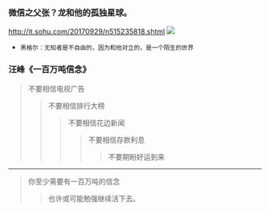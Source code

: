 ### 微信之父张？龙和他的孤独星球。
http://it.sohu.com/20170929/n515235818.shtml
![](http://5b0988e595225.cdn.sohucs.com/images/20170929/cc6e77cdaab34c2cabf50af249898e52.jpeg)
- `黑格尔：无知者是不自由的，因为和他对立的，是一个陌生的世界`
### 汪峰《一百万吨信念》
>不要相信电视广告
>>不要相信排行大榜
>>>不要相信花边新闻
>>>>不要相信存款利息
>>>>>不要期盼好运到来
---
>你至少需要有一百万吨的信念
>>也许或可能勉强继续活下去。